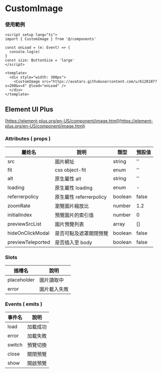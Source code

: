 # CustomImage

### 使用範例

```vue
<script setup lang="ts">
import { CustomImage } from '@/components'

const onLoad = (e: Event) => {
  console.log(e)
}
const size: ButtonSize = 'large'
</script>

<template>
  <div style="width: 300px">
    <CustomImage src="https://avatars.githubusercontent.com/u/6128107?s=200&v=4" @load="onLoad" />
  </div>
</template>
```

## Element UI Plus

[https://element-plus.org/en-US/component/image.html](https://element-plus.org/en-US/component/image.html)

### Attributes ( props )

| 屬姓名            | 說明                    | 類型    | 預設值 |
| ----------------- | ----------------------- | ------- | ------ |
| src               | 圖片網址                | string  | ''     |
| fit               | css object-fit          | enum    | ''     |
| alt               | 原生屬性 alt            | string  | ''     |
| loading           | 原生屬性 loading        | enum    | -      |
| referrerpolicy    | 原生屬性 referrerpolicy | boolean | false  |
| zoomRate          | 瀏覽圖片縮放比          | number  | 1.2    |
| initialIndex      | 預覽圖片的索引值        | number  | 0      |
| previewSrcList    | 圖片預覽列表            | array   | []     |
| hideOnClickModal  | 是否可點及遮罩關閉預覽  | boolean | false  |
| previewTeleported | 是否插入至 body         | boolean | false  |

### Slots

| 插槽名      | 說明         |
| ----------- | ------------ |
| placeholder | 圖片讀取中   |
| error       | 圖片載入失敗 |

### Events ( emits )

| 事件名 | 說明     |
| ------ | -------- |
| load   | 加載成功 |
| error  | 加載失敗 |
| switch | 預覽切換 |
| close  | 關閉預覽 |
| show   | 開啟預覽 |

